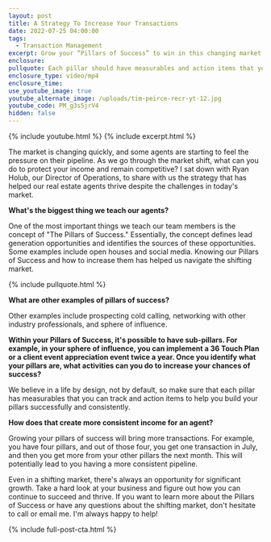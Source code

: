 ```yaml
---
layout: post
title: A Strategy To Increase Your Transactions
date: 2022-07-25 04:00:00
tags:
  - Transaction Management
excerpt: Grow your “Pillars of Success” to win in this changing market.
enclosure:
pullquote: Each pillar should have measurables and action items that you can track.
enclosure_type: video/mp4
enclosure_time:
use_youtube_image: true
youtube_alternate_image: /uploads/tim-peirce-recr-yt-12.jpg
youtube_code: PM_g3s5jrV4
hidden: false
---
```

{% include youtube.html %} {% include excerpt.html %}

The market is changing quickly, and some agents are starting to feel the pressure on their pipeline. As we go through the market shift, what can you do to protect your income and remain competitive? I sat down with Ryan Holub, our Director of Operations, to share with us the strategy that has helped our real estate agents thrive despite the challenges in today's market.

**What's the biggest thing we teach our agents?&nbsp;**

One of the most important things we teach our team members is the concept of "The Pillars of Success." Essentially, the concept defines lead generation opportunities and identifies the sources of these opportunities. Some examples include open houses and social media. Knowing our Pillars of Success and how to increase them has helped us navigate the shifting market.

{% include pullquote.html %}

**What are other examples of pillars of success?**

Other examples include prospecting cold calling, networking with other industry professionals, and sphere of influence.&nbsp;

**Within your Pillars of Success, it's possible to have sub-pillars. For example, in your sphere of influence, you can implement a 36 Touch Plan or a client event appreciation event twice a year. Once you identify what your pillars are, what activities can you do to increase your chances of success?**

We believe in a life by design, not by default, so make sure that each pillar has measurables that you can track and action items to help you build your pillars successfully and consistently.&nbsp;

**How does that create more consistent income for an agent?**

Growing your pillars of success will bring more transactions. For example, you have four pillars, and out of those four, you get one transaction in July, and then you get more from your other pillars the next month. This will potentially lead to you having a more consistent pipeline.

Even in a shifting market, there's always an opportunity for significant growth. Take a hard look at your business and figure out how you can continue to succeed and thrive. If you want to learn more about the Pillars of Success or have any questions about the shifting market, don't hesitate to call or email me. I'm always happy to help\!

{% include full-post-cta.html %}
